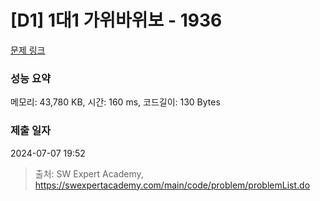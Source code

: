 # [D1] 1대1 가위바위보 - 1936 

[문제 링크](https://swexpertacademy.com/main/code/problem/problemDetail.do?contestProbId=AV5PjKXKALcDFAUq) 

### 성능 요약

메모리: 43,780 KB, 시간: 160 ms, 코드길이: 130 Bytes

### 제출 일자

2024-07-07 19:52



> 출처: SW Expert Academy, https://swexpertacademy.com/main/code/problem/problemList.do